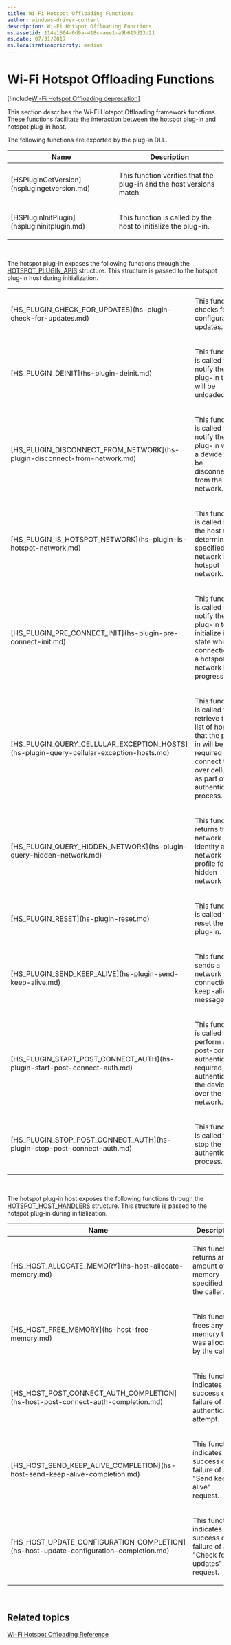 ```yaml
---
title: Wi-Fi Hotspot Offloading Functions
author: windows-driver-content
description: Wi-Fi Hotspot Offloading Functions
ms.assetid: 114e1604-0d9a-418c-aee1-a9b615d13d21
ms.date: 07/31/2017 
ms.localizationpriority: medium
---
```


# Wi-Fi Hotspot Offloading Functions

[!include[Wi-Fi Hotspot Offloading deprecation](wi-fi-hotspot-offloading-deprecation.md)]


This section describes the Wi-Fi Hotspot Offloading framework functions. These functions facilitate the interaction between the hotspot plug-in and hotspot plug-in host.

The following functions are exported by the plug-in DLL.

<table>
<colgroup>
<col width="50%" />
<col width="50%" />
</colgroup>
<thead>
<tr class="header">
<th>Name</th>
<th>Description</th>
</tr>
</thead>
<tbody>
<tr class="odd">
<td><p>[HSPluginGetVersion](hsplugingetversion.md)</p></td>
<td><p>This function verifies that the plug-in and the host versions match.</p></td>
</tr>
<tr class="even">
<td><p>[HSPluginInitPlugin](hsplugininitplugin.md)</p></td>
<td><p>This function is called by the host to initialize the plug-in.</p></td>
</tr>
</tbody>
</table>

 

The hotspot plug-in exposes the following functions through the [HOTSPOT\_PLUGIN\_APIS](hotspot-plugin-apis.md) structure. This structure is passed to the hotspot plug-in host during initialization.

<table>
<colgroup>
<col width="50%" />
<col width="50%" />
</colgroup>
<tbody>
<tr class="odd">
<td><p>[HS_PLUGIN_CHECK_FOR_UPDATES](hs-plugin-check-for-updates.md)</p></td>
<td><p>This function checks for configuration updates.</p></td>
</tr>
<tr class="even">
<td><p>[HS_PLUGIN_DEINIT](hs-plugin-deinit.md)</p></td>
<td><p>This function is called to notify the plug-in that it will be unloaded.</p></td>
</tr>
<tr class="odd">
<td><p>[HS_PLUGIN_DISCONNECT_FROM_NETWORK](hs-plugin-disconnect-from-network.md)</p></td>
<td><p>This function is called to notify the plug-in when a device will be disconnected from the network.</p></td>
</tr>
<tr class="even">
<td><p>[HS_PLUGIN_IS_HOTSPOT_NETWORK](hs-plugin-is-hotspot-network.md)</p></td>
<td><p>This function is called by the host to determine if a specified network is a hotspot network.</p></td>
</tr>
<tr class="odd">
<td><p>[HS_PLUGIN_PRE_CONNECT_INIT](hs-plugin-pre-connect-init.md)</p></td>
<td><p>This function is called to notify the plug-in to initialize its state when a connection to a hotspot network is in progress.</p></td>
</tr>
<tr class="even">
<td><p>[HS_PLUGIN_QUERY_CELLULAR_EXCEPTION_HOSTS](hs-plugin-query-cellular-exception-hosts.md)</p></td>
<td><p>This function is called to retrieve the list of hosts that the plug-in will be required to connect to over cellular as part of its authentication process.</p></td>
</tr>
<tr class="odd">
<td><p>[HS_PLUGIN_QUERY_HIDDEN_NETWORK](hs-plugin-query-hidden-network.md)</p></td>
<td><p>This function returns the network identity and network profile for a hidden network</p></td>
</tr>
<tr class="even">
<td><p>[HS_PLUGIN_RESET](hs-plugin-reset.md)</p></td>
<td><p>This function is called to reset the plug-in.</p></td>
</tr>
<tr class="odd">
<td><p>[HS_PLUGIN_SEND_KEEP_ALIVE](hs-plugin-send-keep-alive.md)</p></td>
<td><p>This function sends a network connection keep-alive message.</p></td>
</tr>
<tr class="even">
<td><p>[HS_PLUGIN_START_POST_CONNECT_AUTH](hs-plugin-start-post-connect-auth.md)</p></td>
<td><p>This function is called to perform any post-connect authentication required to authenticate the device over the network.</p></td>
</tr>
<tr class="odd">
<td><p>[HS_PLUGIN_STOP_POST_CONNECT_AUTH](hs-plugin-stop-post-connect-auth.md)</p></td>
<td><p>This function is called to stop the authentication process.</p></td>
</tr>
</tbody>
</table>

 

The hotspot plug-in host exposes the following functions through the [HOTSPOT\_HOST\_HANDLERS](hotspot-host-handlers.md) structure. This structure is passed to the hotspot plug-in during initialization.

<table>
<colgroup>
<col width="50%" />
<col width="50%" />
</colgroup>
<thead>
<tr class="header">
<th>Name</th>
<th>Description</th>
</tr>
</thead>
<tbody>
<tr class="odd">
<td><p>[HS_HOST_ALLOCATE_MEMORY](hs-host-allocate-memory.md)</p></td>
<td><p>This function returns an amount of memory specified by the caller.</p></td>
</tr>
<tr class="even">
<td><p>[HS_HOST_FREE_MEMORY](hs-host-free-memory.md)</p></td>
<td><p>This function frees any memory that was allocated by the caller.</p></td>
</tr>
<tr class="odd">
<td><p>[HS_HOST_POST_CONNECT_AUTH_COMPLETION](hs-host-post-connect-auth-completion.md)</p></td>
<td><p>This function indicates the success or failure of an authentication attempt.</p></td>
</tr>
<tr class="even">
<td><p>[HS_HOST_SEND_KEEP_ALIVE_COMPLETION](hs-host-send-keep-alive-completion.md)</p></td>
<td><p>This function indicates the success or failure of a &quot;Send keep-alive&quot; request.</p></td>
</tr>
<tr class="odd">
<td><p>[HS_HOST_UPDATE_CONFIGURATION_COMPLETION](hs-host-update-configuration-completion.md)</p></td>
<td><p>This function indicates the success or failure of a &quot;Check for updates&quot; request.</p></td>
</tr>
</tbody>
</table>

 

## Related topics
[Wi-Fi Hotspot Offloading Reference](wi-fi-hotspot-offloading-reference.md)  



